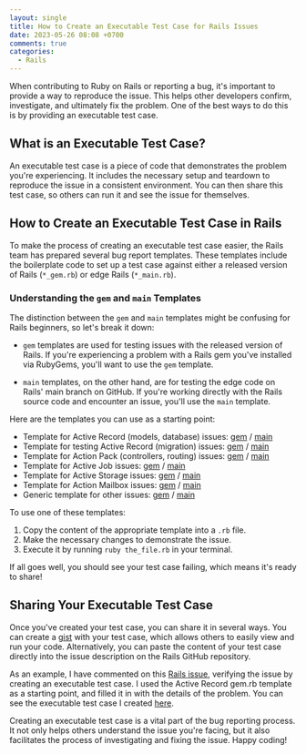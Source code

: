```yaml
---
layout: single
title: How to Create an Executable Test Case for Rails Issues
date: 2023-05-26 08:08 +0700
comments: true
categories:
  - Rails
---
```


When contributing to Ruby on Rails or reporting a bug, it's important to provide a way to reproduce the issue. This helps other developers confirm, investigate, and ultimately fix the problem. One of the best ways to do this is by providing an executable test case.

## What is an Executable Test Case?

An executable test case is a piece of code that demonstrates the problem you're experiencing. It includes the necessary setup and teardown to reproduce the issue in a consistent environment. You can then share this test case, so others can run it and see the issue for themselves.

## How to Create an Executable Test Case in Rails

To make the process of creating an executable test case easier, the Rails team has prepared several bug report templates. These templates include the boilerplate code to set up a test case against either a released version of Rails (`*_gem.rb`) or edge Rails (`*_main.rb`).

### Understanding the `gem` and `main` Templates

The distinction between the `gem` and `main` templates might be confusing for Rails beginners, so let's break it down:

-   `gem` templates are used for testing issues with the released version of Rails. If you're experiencing a problem with a Rails gem you've installed via RubyGems, you'll want to use the `gem` template.
    
-   `main` templates, on the other hand, are for testing the edge code on Rails' main branch on GitHub. If you're working directly with the Rails source code and encounter an issue, you'll use the `main` template.

Here are the templates you can use as a starting point:

-   Template for Active Record (models, database) issues: [gem](https://github.com/rails/rails/blob/main/guides/bug_report_templates/active_record_gem.rb) / [main](https://github.com/rails/rails/blob/main/guides/bug_report_templates/active_record_main.rb)
-   Template for testing Active Record (migration) issues: [gem](https://github.com/rails/rails/blob/main/guides/bug_report_templates/active_record_migrations_gem.rb) / [main](https://github.com/rails/rails/blob/main/guides/bug_report_templates/active_record_migrations_main.rb)
-   Template for Action Pack (controllers, routing) issues: [gem](https://github.com/rails/rails/blob/main/guides/bug_report_templates/action_controller_gem.rb) / [main](https://github.com/rails/rails/blob/main/guides/bug_report_templates/action_controller_main.rb)
-   Template for Active Job issues: [gem](https://github.com/rails/rails/blob/main/guides/bug_report_templates/active_job_gem.rb) / [main](https://github.com/rails/rails/blob/main/guides/bug_report_templates/active_job_main.rb)
-   Template for Active Storage issues: [gem](https://github.com/rails/rails/blob/main/guides/bug_report_templates/active_storage_gem.rb) / [main](https://github.com/rails/rails/blob/main/guides/bug_report_templates/active_storage_main.rb)
-   Template for Action Mailbox issues: [gem](https://github.com/rails/rails/blob/main/guides/bug_report_templates/action_mailbox_gem.rb) / [main](https://github.com/rails/rails/blob/main/guides/bug_report_templates/action_mailbox_main.rb)
-   Generic template for other issues: [gem](https://github.com/rails/rails/blob/main/guides/bug_report_templates/generic_gem.rb) / [main](https://github.com/rails/rails/blob/main/guides/bug_report_templates/generic_main.rb)

To use one of these templates:

1.  Copy the content of the appropriate template into a `.rb` file.
2.  Make the necessary changes to demonstrate the issue.
3.  Execute it by running `ruby the_file.rb` in your terminal.

If all goes well, you should see your test case failing, which means it's ready to share!

## Sharing Your Executable Test Case

Once you've created your test case, you can share it in several ways. You can create a [gist](https://gist.github.com/) with your test case, which allows others to easily view and run your code. Alternatively, you can paste the content of your test case directly into the issue description on the Rails GitHub repository.

As an example, I have commented on this [Rails issue](https://github.com/rails/rails/issues/47521), verifying the issue by creating an executable test case. I used the Active Record gem.rb template as a starting point, and filled it in with the details of the problem. You can see the executable test case I created [here](https://github.com/saiqulhaq/rails-issue-test-cases/blob/main/project/48291.rb).


Creating an executable test case is a vital part of the bug reporting process. It not only helps others understand the issue you're facing, but it also facilitates the process of investigating and fixing the issue. Happy coding!